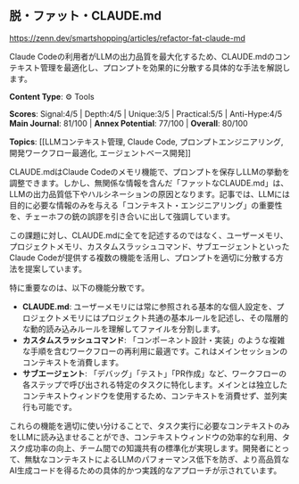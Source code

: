 ## 脱・ファット・CLAUDE.md

https://zenn.dev/smartshopping/articles/refactor-fat-claude-md

Claude Codeの利用者がLLMの出力品質を最大化するため、CLAUDE.mdのコンテキスト管理を最適化し、プロンプトを効果的に分散する具体的な手法を解説します。

**Content Type**: ⚙️ Tools

**Scores**: Signal:4/5 | Depth:4/5 | Unique:3/5 | Practical:5/5 | Anti-Hype:4/5
**Main Journal**: 81/100 | **Annex Potential**: 77/100 | **Overall**: 80/100

**Topics**: [[LLMコンテキスト管理, Claude Code, プロンプトエンジニアリング, 開発ワークフロー最適化, エージェントベース開発]]

CLAUDE.mdはClaude Codeのメモリ機能で、プロンプトを保存しLLMの挙動を調整できます。しかし、無関係な情報を含んだ「ファットなCLAUDE.md」は、LLMの出力品質低下やハルシネーションの原因となります。記事では、LLMには目的に必要な情報のみを与える「コンテキスト・エンジニアリング」の重要性を、チェーホフの銃の誤謬を引き合いに出して強調しています。

この課題に対し、CLAUDE.mdに全てを記述するのではなく、ユーザーメモリ、プロジェクトメモリ、カスタムスラッシュコマンド、サブエージェントといったClaude Codeが提供する複数の機能を活用し、プロンプトを適切に分散する方法を提案しています。

特に重要なのは、以下の機能分散です。
*   **CLAUDE.md**: ユーザーメモリには常に参照される基本的な個人設定を、プロジェクトメモリにはプロジェクト共通の基本ルールを記述し、その階層的な動的読み込みルールを理解してファイルを分割します。
*   **カスタムスラッシュコマンド**: 「コンポーネント設計・実装」のような複雑な手順を含むワークフローの再利用に最適です。これはメインセッションのコンテキストを消費します。
*   **サブエージェント**: 「デバッグ」「テスト」「PR作成」など、ワークフローの各ステップで呼び出される特定のタスクに特化します。メインとは独立したコンテキストウィンドウを使用するため、コンテキストを消費せず、並列実行も可能です。

これらの機能を適切に使い分けることで、タスク実行に必要なコンテキストのみをLLMに読み込ませることができ、コンテキストウィンドウの効率的な利用、タスク成功率の向上、チーム間での知識共有の標準化が実現します。開発者にとって、無駄なコンテキストによるLLMのパフォーマンス低下を防ぎ、より高品質なAI生成コードを得るための具体的かつ実践的なアプローチが示されています。